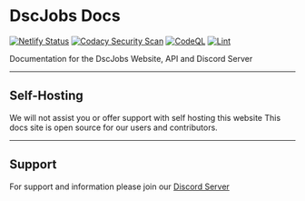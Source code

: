 # DscJobs Docs

[![Netlify Status](https://api.netlify.com/api/v1/badges/c4574357-2d72-45dc-95f4-cb4899f50b2e/deploy-status)](https://app.netlify.com/sites/keen-easley-6bcf04/deploys) [![Codacy Security Scan](https://github.com/DscJobs/Docs/actions/workflows/codacy-analysis.yml/badge.svg)](https://github.com/DscJobs/Docs/actions/workflows/codacy-analysis.yml) [![CodeQL](https://github.com/DscJobs/Docs/actions/workflows/codeql-analysis.yml/badge.svg)](https://github.com/DscJobs/Docs/actions/workflows/codeql-analysis.yml) [![Lint](https://github.com/DscJobs/Docs/actions/workflows/linter.yml/badge.svg?event=status)](https://github.com/DscJobs/Docs/actions/workflows/linter.yml)

Documentation for the DscJobs Website, API and Discord Server

---

## Self-Hosting
We will not assist you or offer support with self hosting this website
This docs site is open source for our users and contributors.

---

## Support
For support and information please join our [Discord Server](https://dscjobs.org/discord)
